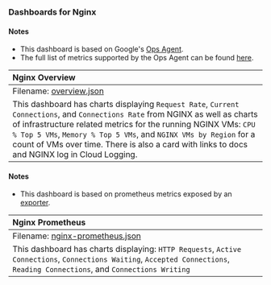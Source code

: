 ### Dashboards for Nginx

#### Notes

- This dashboard is based on Google's [Ops Agent](https://cloud.google.com/stackdriver/docs/solutions/agents/ops-agent).
- The full list of metrics supported by the Ops Agent can be found [here](https://cloud.google.com/stackdriver/docs/solutions/agents/ops-agent/third-party/nginx#monitored-metrics).

|Nginx Overview|
|:------------------|
|Filename: [overview.json](overview.json)|
|This dashboard has charts displaying `Request Rate`, `Current Connections`, and `Connections Rate` from NGINX as well as charts of infrastructure related metrics for the running NGINX VMs: `CPU % Top 5 VMs`, `Memory % Top 5 VMs`, and `NGINX VMs by Region` for a count of VMs over time. There is also a card with links to docs and NGINX log in Cloud Logging.|

#### Notes

- This dashboard is based on prometheus metrics exposed by an [exporter](https://github.com/nginxinc/nginx-prometheus-exporter).

|Nginx Prometheus|
|:------------------|
|Filename: [nginx-prometheus.json](nginx-prometheus.json)|
|This dashboard has charts displaying: `HTTP Requests`, `Active Connections`, `Connections Waiting`, `Accepted Connections`, `Reading Connections`, and `Connections Writing`|
